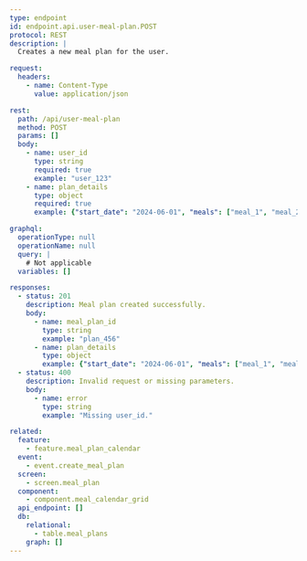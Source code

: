 ```yaml
---
type: endpoint
id: endpoint.api.user-meal-plan.POST
protocol: REST
description: |
  Creates a new meal plan for the user.

request:
  headers:
    - name: Content-Type
      value: application/json

rest:
  path: /api/user-meal-plan
  method: POST
  params: []
  body:
    - name: user_id
      type: string
      required: true
      example: "user_123"
    - name: plan_details
      type: object
      required: true
      example: {"start_date": "2024-06-01", "meals": ["meal_1", "meal_2"]}

graphql:
  operationType: null
  operationName: null
  query: |
    # Not applicable
  variables: []

responses:
  - status: 201
    description: Meal plan created successfully.
    body:
      - name: meal_plan_id
        type: string
        example: "plan_456"
      - name: plan_details
        type: object
        example: {"start_date": "2024-06-01", "meals": ["meal_1", "meal_2"]}
  - status: 400
    description: Invalid request or missing parameters.
    body:
      - name: error
        type: string
        example: "Missing user_id."

related:
  feature:
    - feature.meal_plan_calendar
  event:
    - event.create_meal_plan
  screen:
    - screen.meal_plan
  component:
    - component.meal_calendar_grid
  api_endpoint: []
  db:
    relational:
      - table.meal_plans
    graph: []
---
```

